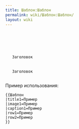 ```yaml
---
title: Шаблон:Шаблон
permalink: wiki/Шаблон:Шаблон/
layout: wiki
---
```


<infobox>

<title source="title1">
<default>
</default>
</title>

` `<image source="image1">  
`   `

<caption source="caption1"/>

` `</image>  
` `<data source="row1">  
`   `<label>`Заголовок`</label>  
` `</data>  
` `<data source="row2">  
`   `<label>`Заголовок`</label>  
` `</data>

</infobox> <noinclude> Пример использования:

    {{Шаблон
    |title1=Пример
    |image1=Пример
    |caption1=Пример
    |row1=Пример
    |row2=Пример
    }}

</noinclude>
